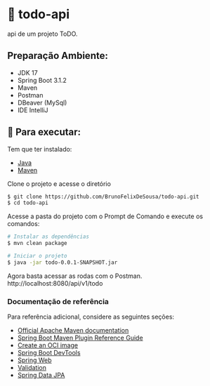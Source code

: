 # 📒 todo-api
api de um projeto ToDO.

## Preparação Ambiente:
- JDK 17
- Spring Boot 3.1.2
- Maven
- Postman
- DBeaver (MySql)
- IDE IntelliJ

## 🚀 Para executar:
Tem que ter instalado:
- [Java](https://www.oracle.com/br/java/technologies/downloads/)
- [Maven](https://maven.apache.org/download.cgi)

Clone o projeto e acesse o diretório

```bash
$ git clone https://github.com/BrunoFelixDeSousa/todo-api.git
$ cd todo-api
```

Acesse a pasta do projeto com o Prompt de Comando e execute os comandos: 

```bash
# Instalar as dependências
$ mvn clean package

# Iniciar o projeto
$ java -jar todo-0.0.1-SNAPSHOT.jar
```
Agora basta acessar as rodas com o Postman.
http://localhost:8080/api/v1/todo

### Documentação de referência

Para referência adicional, considere as seguintes seções:

* [Official Apache Maven documentation](https://maven.apache.org/guides/index.html)
* [Spring Boot Maven Plugin Reference Guide](https://docs.spring.io/spring-boot/docs/2.7.4/maven-plugin/reference/html/)
* [Create an OCI image](https://docs.spring.io/spring-boot/docs/2.7.4/maven-plugin/reference/html/#build-image)
* [Spring Boot DevTools](https://docs.spring.io/spring-boot/docs/2.7.4/reference/htmlsingle/#using.devtools)
* [Spring Web](https://docs.spring.io/spring-boot/docs/2.7.4/reference/htmlsingle/#web)
* [Validation](https://docs.spring.io/spring-boot/docs/2.7.4/reference/htmlsingle/#io.validation)
* [Spring Data JPA](https://docs.spring.io/spring-boot/docs/2.7.4/reference/htmlsingle/#data.sql.jpa-and-spring-data)
